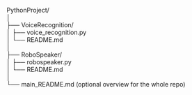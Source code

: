 PythonProject/ <br>
│<br>
├── VoiceRecognition/<br>
│   ├── voice_recognition.py<br>
│   └── README.md<br>
│<br>
├── RoboSpeaker/<br>
│   ├── robospeaker.py<br>
│   └── README.md<br>
│<br>
└── main_README.md   (optional overview for the whole repo)<br>
